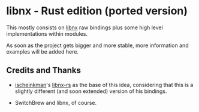# libnx - Rust edition (ported version)

This mostly consists on [libnx](https://github.com/swicthbrew/libnx) raw bindings plus some high level implementations within modules.

As soon as the project gets bigger and more stable, more information and examples will be added here.

## Credits and Thanks

- [ischeinkman](https://github.com/ischeinkman)'s [libnx-rs](https://github.com/ischeinkman/libnx-rs) as the base of this idea, considering that this is a slightly different (and soon extended) version of his bindings.

- SwitchBrew and libnx, of course.